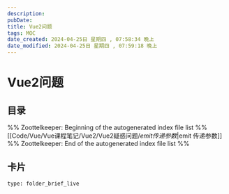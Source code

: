 ```yaml
---
description: 
pubDate:
title: Vue2问题
tags: MOC
date_created: 2024-04-25日 星期四 , 07:58:34 晚上
date_modified: 2024-04-25日 星期四 , 07:59:18 晚上
---
```

# Vue2问题

## 目录



%% Zoottelkeeper: Beginning of the autogenerated index file list  %%
 [[Code/Vue/Vue课程笔记/Vue2/Vue2疑惑问题/$emit 传递参数|$emit 传递参数]]
%% Zoottelkeeper: End of the autogenerated index file list  %%












## 卡片

```ccard
type: folder_brief_live
```



















